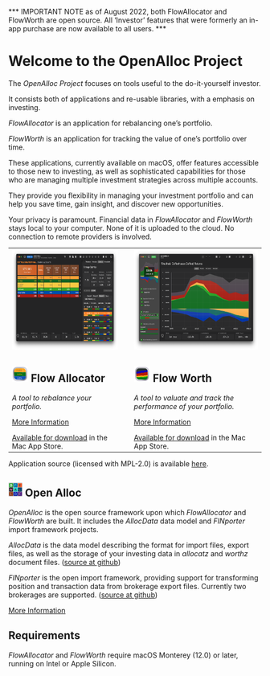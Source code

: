 *** IMPORTANT NOTE as of August 2022, both FlowAllocator and FlowWorth are open source. All ‘Investor’ features that were formerly an in-app purchase are now available to all users. ***

# Welcome to the OpenAlloc Project

The _OpenAlloc Project_ focuses on tools useful to the do-it-yourself investor.

It consists both of applications and re-usable libraries, with a emphasis on investing.

_FlowAllocator_ is an application for rebalancing one’s portfolio.

_FlowWorth_ is an application for tracking the value of one’s portfolio over time.

These applications, currently available on macOS, offer features accessible to those new to investing, as well as sophisticated capabilities for those who are managing multiple investment strategies across multiple accounts.

They provide you flexibility in managing your investment portfolio and can help you save time, gain insight, and discover new opportunities.

Your privacy is paramount. Financial data in _FlowAllocator_ and _FlowWorth_ stays local to your computer. None of it is uploaded to the cloud. No connection to remote providers is involved. 

<div class="special_table"></div>

<table>
<tr>

<td>
<a href="FlowAllocator/index.html">
<img src="images/allocator2.png" width="324" height="200"/>
</a>
<h2><img src="images/allocator_icon.png" width="32" height="32"/>&nbsp;Flow Allocator</h2>
<p>
<i>A tool to rebalance your portfolio.</i> 
</p>
<p>
<a href="FlowAllocator/index.html">More Information</a>
</p>
<a href="https://apps.apple.com/app/flowallocator-open/id1640747997">Available for download</a> in the Mac App Store.
</td>

<td>
&nbsp;
</td>

<td>
<a href="FlowWorth/index.html">
<img src="images/worth0.png" width="324" height="200"/>
</a>
<h2><img src="images/worth_icon.png" width="32" height="32"/>&nbsp;Flow Worth</h2>
<p>
<i>A tool to valuate and track the performance of your portfolio.</i>
</p>
<p>
<a href="FlowWorth/index.html">More Information</a>
</p>
<a href="https://apps.apple.com/app/flowworth-open/id1640748160">Available for download</a> in the Mac App Store.
</td>

</tr>
</table>
<p></p>

Application source (licensed with MPL-2.0) is available [here](https://github.com/openalloc/flowapps).

## <img src="images/openalloc_icon.png" width="28" height="28"/>&nbsp;Open Alloc

_OpenAlloc_ is the open source framework upon which _FlowAllocator_ and _FlowWorth_ are built. It includes the _AllocData_ data model and _FINporter_ import framework projects.

_AllocData_ is the data model describing the format for import files, export files, as well as the storage of your investing data in _allocatz_ and _worthz_ document files. ([source at github](https://github.com/openalloc/AllocData))

_FINporter_ is the open import framework, providing support for transforming position and transaction data from brokerage export files. Currently two brokerages are supported. ([source at github](https://github.com/openalloc/FINporter))

<p>
<a href="OpenAlloc/index.html">More Information</a>
</p>


## Requirements

_FlowAllocator_ and _FlowWorth_ require macOS Monterey (12.0) or later, running on Intel or Apple Silicon.




